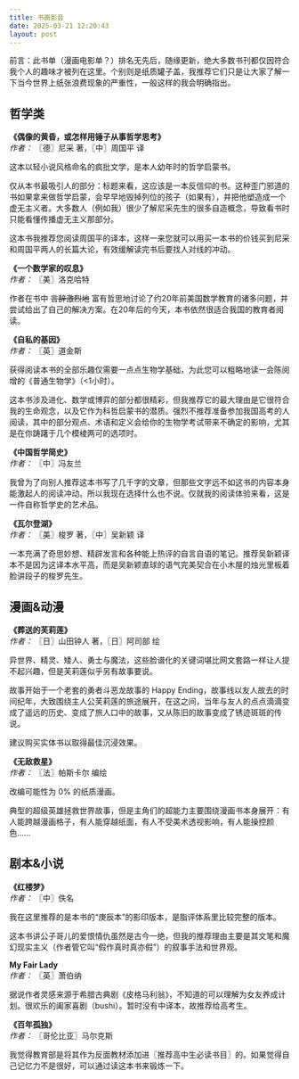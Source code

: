 ```yaml
---
title: 书画影音
date: 2025-03-21 12:20:43
layout: post
---
```


前言：此书单（漫画电影单？）排名无先后，随缘更新，绝大多数书刊都仅因符合我个人的趣味才被列在这里。个别则是纸质罐子盖，我推荐它们只是让大家了解一下当今世界上纸张浪费现象的严重性，一般这样的我会明确指出。

## 哲学类

**《偶像的黄昏，或怎样用锤子从事哲学思考》**  
*作者：* 〖德〗尼采 著，〖中〗周国平 译

这本以轻小说风格命名的疯批文学，是本人幼年时的哲学启蒙书。

仅从本书最吸引人的部分：标题来看，这应该是一本反信仰的书。这种歪门邪道的书如果拿来做哲学启蒙，会早早地毁掉列位的孩子（如果有），并把他塑造成一个虚无主义者。大多数人（例如我）很少了解尼采先生的很多自造概念，导致看书时只能看懂传播虚无主义那部分。

这本书我推荐您阅读周国平的译本，这样一来您就可以用买一本书的价钱买到尼采和周国平两人的长篇大论，有效缓解读完书后要找人对线的冲动。

**《一个数学家的叹息》**  
*作者：* 〖美〗洛克哈特

作者在书中 ~~言辞激烈地~~ 富有哲思地讨论了约20年前美国数学教育的诸多问题，并尝试给出了自己的解决方案。在20年后的今天，本书依然很适合我国的教育者阅读。

**《自私的基因》**  
*作者：* 〖英〗道金斯

获得阅读本书的全部乐趣仅需要一点点生物学基础，为此您可以粗略地读一会陈阅增的《普通生物学》（<1小时）。

这本书涉及进化、数学或博弈的部分都很精彩，但我推荐它的最大理由是它很符合我的生命观念，以及它作为科哲启蒙书的潜质。强烈不推荐准备参加我国高考的人阅读，其中的部分观点、术语和定义会给你的生物学考试带来不确定的影响，尤其是在你踌躇于几个模棱两可的选项时。

**《中国哲学简史》**  
*作者：* 〖中〗冯友兰

我曾为了向别人推荐这本书写了几千字的文章，但那些文字远不如这书的内容本身能激起人的阅读冲动。所以我现在选择什么也不说。仅就我的阅读体验来看，这是一件自称哲学史的艺术品。

**《瓦尔登湖》**  
*作者：* 〖美〗梭罗 著，〖中〗吴新颖 译

一本充满了奇思妙想、精辟发言和各种能上热评的自言自语的笔记。推荐吴新颖译本不是因为这译本水平高，而是吴新颖直球的语气完美契合在小木屋的烛光里板着脸讲段子的梭罗先生。

## 漫画&动漫

**《葬送的芙莉莲》**  
*作者：* 〖日〗山田钟人 著，〖日〗阿司部 绘

异世界、精灵、矮人、勇士与魔法，这些脸谱化的关键词堪比网文套路一样让人提不起兴趣，但是芙莉莲似乎另有故事要说。

故事开始于一个老套的勇者斗恶龙故事的 Happy Ending，故事线以友人故去的时间纪年，大致围绕主人公芙莉莲的旅途展开，在这之间，当年与友人的点点滴滴变成了遥远的历史、变成了旅人口中的故事，又从陈旧的故事变成了锈迹斑斑的传说。

建议购买实体书以取得最佳沉浸效果。

**《无敌救星》**  
*作者：* 〖法〗帕斯卡尔 编绘

改编可能性为 0% 的纸质漫画。

典型的超级英雄拯救世界故事，但是主角们的超能力主要围绕漫画书本身展开：有人能跨越漫画格子，有人能穿越纸面，有人不受美术透视影响，有人能操控颜色……

## 剧本&小说

**《红楼梦》**  
*作者：* 〖中〗佚名

我在这里推荐的是本书的“庚辰本”的影印版本，是脂评体系里比较完整的版本。

这本书讲公子哥儿的爱恨情仇虽然是古今一绝，但我的推荐理由主要是其文笔和魔幻现实主义（作者管它叫“假作真时真亦假”）的叙事手法和世界观。

**My Fair Lady**  
*作者：* 〖英〗萧伯纳

据说作者灵感来源于希腊古典剧《皮格马利翁》，不知道的可以理解为女友养成计划。很欢乐的阖家喜剧（bushi）。暂时没有中译本，故推荐给高考生。

**《百年孤独》**  
*作者：* 〖哥伦比亚〗马尔克斯

我觉得教育部是将其作为反面教材添加进〖推荐高中生必读书目〗的。如果觉得自己记忆力不是很好，可以通过读这本书来锻炼一下。